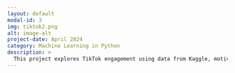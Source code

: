 ```yaml
---
layout: default
modal-id: 3
img: tiktok2.png
alt: image-alt
project-date: April 2024
category: Machine Learning in Python
description: >
  This project explores TikTok engagement using data from Kaggle, motivated by the TikTok ban signed by President Biden. Our EDA involves examining the dataset structure, and focuses on certain variables within the dataset. Feature selection and transformation were crucial steps, particularly for logistic regression, where multicollinearity among the features was addressed by excluding certain variables, like video_like_count. Principal Component Analysis (PCA) was attempted for dimensionality reduction, even though the dataset's low dimensionality made it less effective. For clustering, we applied the k-means algorithm, with the number of clusters determined by identifying an elbow point in the plot of within-cluster sum of squares. In this case, three clusters were chosen, and the data was visualized to show the distribution of videos based on engagement metrics. Finally, we suggested areas for further research, including optimizing models with hyperparameters and experimenting with different feature selections for the k-means analysis. Explore the detailed findings and analysis through Binder, which will open the python file in an executable Juypter notebook (this may take some time to build): <a href='https://mybinder.org/v2/gh/lhkim6065/lhkim6065.github.io.git/HEAD?labpath=Python%2FModeling+Project.ipynb' target='_blank'>TikTok</a>. You can also download the Jupyter notebook file directly: <a href='#' onclick='downloadFile()'>Download</a>"
---
```


<script>
function downloadFile() {
  const link = document.createElement('a');
  link.href = 'https://raw.githubusercontent.com/lhkim6065/lhkim6065.github.io/main/Python/Modeling%20Project.ipynb';
  link.download = 'Modeling_Project.ipynb';
  document.body.appendChild(link);
  link.click();
  document.body.removeChild(link);
}
</script>

